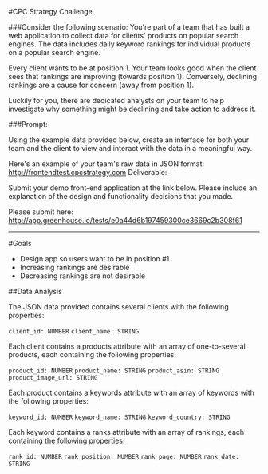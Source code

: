 #CPC Strategy Challenge

###Consider the following scenario:
You're part of a team that has built a web application to collect data for clients' products on popular search engines. The data includes daily keyword rankings for individual products on a popular search engine. 

Every client wants to be at position 1. Your team looks good when the client sees that rankings are improving (towards position 1). Conversely, declining rankings are a cause for concern (away from position 1). 

Luckily for you, there are dedicated analysts on your team to help investigate why something might be declining and take action to address it. 

###Prompt:

Using the example data provided below, create an interface for both your team and the client to view and interact with the data in a meaningful way.
 
Here's an example of your team's raw data in JSON format:
http://frontendtest.cpcstrategy.com 
Deliverable:

Submit your demo front-end application at the link below. Please include an explanation of the design and functionality decisions that you made. 

Please submit here: http://app.greenhouse.io/tests/e0a44d6b197459300ce3669c2b308f61

- - - - - - - - 

#Goals

- Design app so users want to be in position #1
- Increasing rankings are desirable 
- Decreasing rankings are not desirable

##Data Analysis

The JSON data provided contains several clients with the following properties:

`client_id: NUMBER`
`client_name: STRING`

Each client contains a products attribute with an array of one-to-several products, each containing the following properties:

`product_id: NUMBER`
`product_name: STRING`
`product_asin: STRING`
`product_image_url: STRING`

Each product contains a keywords attribute with an array of keywords with the following properties:

`keyword_id: NUMBER`
`keyword_name: STRING`
`keyword_country: STRING`

Each keyword contains a ranks attribute with an array of rankings, each containing the following properties:

`rank_id: NUMBER`
`rank_position: NUMBER`
`rank_page: NUMBER`
`rank_date: STRING`





